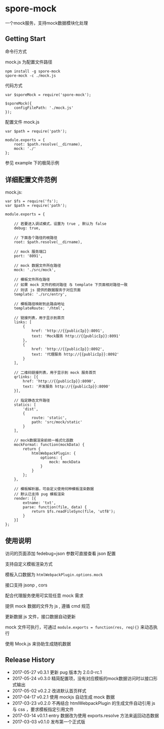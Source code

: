 # spore-mock
一个mock服务，支持mock数据模块化处理

## Getting Start

命令行方式

mock.js 为配置文件路径

```shell
npm install -g spore-mock
spore-mock -c ./mock.js
```

代码方式

```script
var $sporeMock = require('spore-mock');

$sporeMock({
	configFilePath: './mock.js'
});

```

配置文件 mock.js
```script
var $path = require('path');

module.exports = {
	root: $path.resolve(__dirname),
	mock: './'
};
```

参见 example 下的极简示例

## 详细配置文件范例

mock.js:

```script
var $fs = require('fs');
var $path = require('path');

module.exports = {

	// 若要进入调试模式，设置为 true , 默认为 false
	debug: true,

	// 下面各个路径的根路径
	root: $path.resolve(__dirname),

	// mock 服务端口
	port: '8091',

	// mock 数据文件所在路径
	mock: './src/mock',

	// 模板文件所在路径
	// 如果 mock 文件的相对路径 与 template 下页面相对路径一致
	// 则该 js 提供的数据服务于对应页面
	template: './src/entry',

	// 模板路径映射到此路由地址
	templateRoute: '/html',

	// 链接列表，用于显示到首页
	links: [
		{
			href: 'http://{{publicIp}}:8091',
			text: 'Mock服务 http://{{publicIp}}:8091'
		},
		{
			href: 'http://{{publicIp}}:8092',
			text: '代理服务 http://{{publicIp}}:8092'
		}
	],

	// 二维码链接列表，用于显示到 mock 服务首页
	qrlinks: [{
		href: 'http://{{publicIp}}:8090',
		text: '开发服务 http://{{publicIp}}:8090'
	}],

	// 指定静态文件路径
	statics: [
		'dist',
		{
			route: 'static',
			path: 'src/mock/static'
		}
	],

	// mock数据渲染前统一格式化函数
	mockFormat: function(mockData) {
		return {
			htmlWebpackPlugin: {
				options: {
					mock: mockData
				}
			}
		};
	},

	// 模板解析器，可自定义使用何种模板渲染数据
	// 默认已支持 pug 模板渲染
	render: [{
		extname: 'txt',
		parse: function(file, data) {
			return $fs.readFileSync(file, 'utf8');
		}
	}]
};
```

## 使用说明

访问的页面添加 fedebug=json 参数可直接查看 json 配置

支持自定义模板渲染方式

模板入口数据为 `htmlWebpackPlugin.options.mock`

接口支持 jsonp , cors

配合代理服务使用可实现任意 mock 需求

提供 mock 数据的文件为 js , 遵循 cmd 规范

更新数据 js 文件，接口数据自动更新

mock 文件可执行，可通过 `module.exports = function(res, req){}` 来动态执行

使用 Mock.js 来协助生成随机数据

## Release History

 * 2017-05-27 v0.3.1 更新 pug 版本为 2.0.0-rc.1
 * 2017-05-24 v0.3.0 精简配置项，没有对应模板的mock数据访问时以接口形式输出
 * 2017-05-02 v0.2.2 改进默认首页样式
 * 2017-04-17 v0.2.1 使用 mockjs 自动生成 mock 数据
 * 2017-03-23 v0.2.0 不再结合 htmlWebpackPlugin 的生成文件自动引用 js 与 css ，要求模板指定引用文件
 * 2017-03-14 v0.1.1 entry 数据改为使用 exports.resolve 方法来返回动态数据
 * 2017-03-03 v0.1.0 发布第一个正式版
